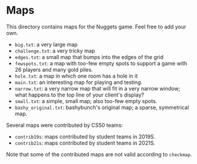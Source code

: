 # Maps

This directory contains maps for the Nuggets game.
Feel free to add your own.

* `big.txt`: a very large map
* `challenge.txt`: a very tricky map
* `edges.txt`: a small map that bumps into the edges of the grid
* `fewspots.txt`: a map with too-few empty spots to support a game with 26 players and many gold piles.
* `hole.txt`: a map in which one room has a hole in it
* `main.txt`: an interesting map for playing and testing.
* `narrow.txt`: a very narrow map that will fit in a very narrow window; what happens to the top line of your client's display?
* `small.txt`: a simple, small map; also too-few empty spots.
* `bashy_original.txt`: bashybunch's original map; a sparse, symmetrical map.

Several maps were contributed by CS50 teams:

* `contrib19s`: maps contributed by student teams in 2019S.
* `contrib21s`: maps contributed by student teams in 2021S.

Note that some of the contributed maps are not valid according to `checkmap`.
